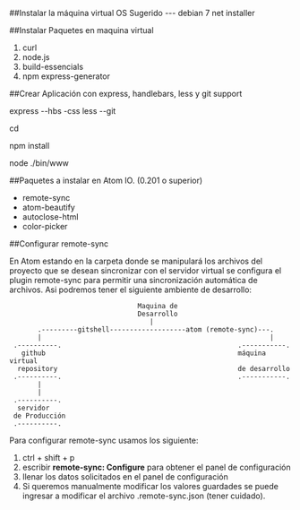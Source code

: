 ##Instalar la máquina virtual
OS Sugerido ---  debian 7 net installer

##Instalar Paquetes en maquina virtual

1.  curl
2.  node.js
3.  build-essencials
4.  npm express-generator

##Crear Aplicación con express, handlebars, less y git support

express --hbs -css less --git <nombreAplicacion>

cd <nombreAplicacion>

npm install

node ./bin/www


##Paquetes a instalar en Atom IO. (0.201 o superior)

* remote-sync
* atom-beautify
* autoclose-html
* color-picker

##Configurar remote-sync

En Atom estando en la carpeta donde se manipulará los archivos
del proyecto que se desean sincronizar con el servidor virtual
se configura el plugin remote-sync para permitir una
sincronización automática de archivos. Asi podremos tener
el siguiente ambiente de desarrollo:

                                    Maquina de
                                    Desarrollo
                                       |
           .---------gitshell-------------------atom (remote-sync)---.
           |                                                         |
     .----------.                                            .-----------.
       github                                                máquina virtual
      repository                                             de desarrollo
     .----------.                                            .-----------.
           |
           |
     .----------.
      servidor
     de Producción
     .----------.  

Para configurar remote-sync usamos los siguiente:

1. ctrl + shift + p
2. escribir **remote-sync: Configure** para obtener el panel de configuración
3. llenar los datos solicitados en el panel de configuración
4. Si queremos manualmente modificar los valores guardades se puede
ingresar a modificar el archivo .remote-sync.json (tener cuidado).
